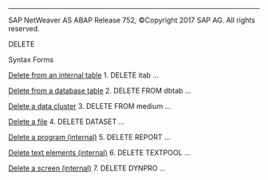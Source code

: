   

* * *

SAP NetWeaver AS ABAP Release 752, ©Copyright 2017 SAP AG. All rights reserved.

DELETE

Syntax Forms

[Delete from an internal table](javascript:call_link\('abapdelete_itab.htm'\))
1\. DELETE itab ...

[Delete from a database table](javascript:call_link\('abapdelete_dbtab.htm'\))
2\. DELETE FROM dbtab ...

[Delete a data cluster](javascript:call_link\('abapdelete_cluster.htm'\))
3\. DELETE FROM medium ...

[Delete a file](javascript:call_link\('abapdelete_dataset.htm'\))
4\. DELETE DATASET ...

[Delete a program (internal)](javascript:call_link\('abapdelete_report.htm'\))
5\. DELETE REPORT ...

[Delete text elements (internal)](javascript:call_link\('abapdelete_textpool.htm'\))
6\. DELETE TEXTPOOL ...

[Delete a screen (internal)](javascript:call_link\('abapdelete_dynpro.htm'\))
7\. DELETE DYNPRO ...